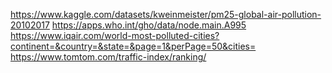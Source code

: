 https://www.kaggle.com/datasets/kweinmeister/pm25-global-air-pollution-20102017
https://apps.who.int/gho/data/node.main.A995
https://www.iqair.com/world-most-polluted-cities?continent=&country=&state=&page=1&perPage=50&cities=
https://www.tomtom.com/traffic-index/ranking/

